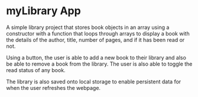# myLibrary App

A simple library project that stores book objects in an array using a constructor with a function that loops through arrays to display a book with the details of the author, title, number of pages, and if it has been read or not.

Using a button, the user is able to add a new book to their library and also be able to remove a book from the library.
The user is also able to toggle the read status of any book.

The library is also saved onto local storage to enable persistent data for when the user refreshes the webpage.

